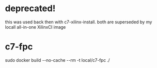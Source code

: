 # deprecated!

this was used back then with c7-xilinx-install. both are superseded by my locall all-in-one XilinxCI image

# c7-fpc

sudo docker build --no-cache --rm -t local/c7-fpc ./
